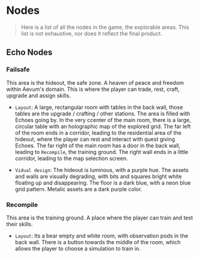 # Nodes

> Here is a list of all the nodes in the game, the explorable areas.
> This list is not exhaustive, nor does it reflect the final product.

## Echo Nodes

### Failsafe

This area is the hideout, the safe zone. A heaven of peace and freedom within Aevum's domain. This is where the player can trade, rest, craft, upgrade and assign skills.

-   `Layout`: A large, rectangular room with tables in the back wall, those tables are the upgrade / crafting / other stations. The area is filled with Echoes going by. In the very ccenter of the main room, there is a large, circular table with an holographic map of the explored grid.
    The far left of the room ends in a corridor, leading to the residential area of the hideout, where the player can rest and interact with quest giving Echoes.
    The far right of the main room has a door in the back wall, leading to `Recompile`, the training ground. The right wall ends in a little corridor, leading to the map selection screen.

-   `Vidual design`: The hideout is luminous, with a purple hue. The assets and walls are visually degrading, with bits and squares bright white floating up and disappearing. The floor is a dark blue, with a neon blue grid pattern. Metalic assets are a dark purple color.

### Recompile

This area is the training ground. A place where the player can train and test their skills.

-   `Layout`: Its a bear empty and white room, with observation pods in the back wall. There is a button towards the middle of the room, which allows the player to choose a simulation to train in.
